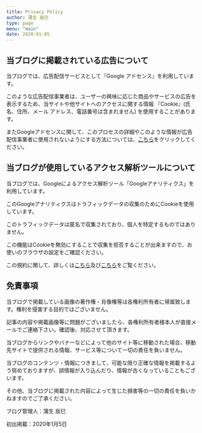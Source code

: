 ```yaml
---
title: Privacy Policy
author: 蒲生 辰巳
type: page
menu: "main"
date: 2020-01-05
---
```


## 当ブログに掲載されている広告について

当ブログでは、広告配信サービスとして『Google アドセンス』を利用しています。

このような広告配信事業者は、ユーザーの興味に応じた商品やサービスの広告を表示するため、当サイトや他サイトへのアクセスに関する情報 『Cookie』(氏名、住所、メール アドレス、電話番号は含まれません) を使用することがあります。

またGoogleアドセンスに関して、このプロセスの詳細やこのような情報が広告配信事業者に使用されないようにする方法については、[こちら](http://www.google.co.jp/policies/technologies/ads/)をクリックしてください。

## 当ブログが使用しているアクセス解析ツールについて

当ブログでは、Googleによるアクセス解析ツール「Googleアナリティクス」を利用しています。

このGoogleアナリティクスはトラフィックデータの収集のためにCookieを使用しています。

このトラフィックデータは匿名で収集されており、個人を特定するものではありません。

この機能はCookieを無効にすることで収集を拒否することが出来ますので、お使いのブラウザの設定をご確認ください。

この規約に関して、詳しくは[こちら](https://marketingplatform.google.com/about/analytics/terms/jp/)及び[こちら](https://policies.google.com/technologies/partner-sites?hl=ja)をご覧ください。

## 免責事項

当ブログで掲載している画像の著作権・肖像権等は各権利所有者に帰属致します。権利を侵害する目的ではございません。

記事の内容や掲載画像等に問題がございましたら、各権利所有者様本人が直接メールでご連絡下さい。確認後、対応させて頂きます。

当ブログからリンクやバナーなどによって他のサイト等に移動された場合、移動先サイトで提供される情報、サービス等について一切の責任を負いません。

当ブログのコンテンツ・情報につきまして、可能な限り正確な情報を掲載するよう努めておりますが、誤情報が入り込んだり、情報が古くなっていることもございます。

その他、当ブログに掲載された内容によって生じた損害等の一切の責任を負いかねますのでご了承ください。

ブログ管理人：蒲生 辰巳

初出掲載：2020年1月5日
